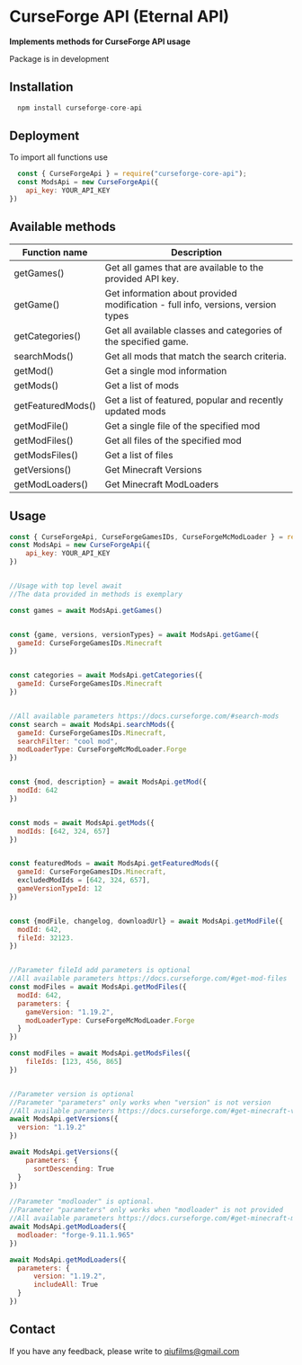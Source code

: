 
# CurseForge API (Eternal API)

**Implements methods for CurseForge API usage**

Package is in development



## Installation

```javascript
  npm install curseforge-core-api
```

## Deployment

To import all functions use
```javascript
  const { CurseForgeApi } = require("curseforge-core-api");
  const ModsApi = new CurseForgeApi({
    api_key: YOUR_API_KEY
})
```

## Available methods

| Function name             | Description                                                                |
| ----------------- | ------------------------------------------------------------------ |
| getGames() | Get all games that are available to the provided API key. |
| getGame()  | Get information about provided modification - full info, versions, version types |
| getCategories() | Get all available classes and categories of the specified game. |
| searchMods() | Get all mods that match the search criteria. |
| getMod() | Get a single mod information |
| getMods() | Get a list of mods |
| getFeaturedMods() | Get a list of featured, popular and recently updated mods |
| getModFile() | Get a single file of the specified mod |
| getModFiles() | Get all files of the specified mod |
| getModsFiles() | Get a list of files |
| getVersions() | Get Minecraft Versions |
| getModLoaders() | Get Minecraft ModLoaders |




## Usage

```javascript
const { CurseForgeApi, CurseForgeGamesIDs, CurseForgeMcModLoader } = require("curseforge-core-api");
const ModsApi = new CurseForgeApi({
    api_key: YOUR_API_KEY
})


//Usage with top level await
//The data provided in methods is exemplary

const games = await ModsApi.getGames()


const {game, versions, versionTypes} = await ModsApi.getGame({
  gameId: CurseForgeGamesIDs.Minecraft
})


const categories = await ModsApi.getCategories({
  gameId: CurseForgeGamesIDs.Minecraft
})


//All available parameters https://docs.curseforge.com/#search-mods
const search = await ModsApi.searchMods({
  gameId: CurseForgeGamesIDs.Minecraft,
  searchFilter: "cool mod",
  modLoaderType: CurseForgeMcModLoader.Forge
})


const {mod, description} = await ModsApi.getMod({
  modId: 642
})


const mods = await ModsApi.getMods({
  modIds: [642, 324, 657]
})


const featuredMods = await ModsApi.getFeaturedMods({
  gameId: CurseForgeGamesIDs.Minecraft,
  excludedModIds = [642, 324, 657],
  gameVersionTypeId: 12
})


const {modFile, changelog, downloadUrl} = await ModsApi.getModFile({
  modId: 642,
  fileId: 32123.
})


//Parameter fileId add parameters is optional
//All available parameters https://docs.curseforge.com/#get-mod-files
const modFiles = await ModsApi.getModFiles({
  modId: 642,
  parameters: {
    gameVersion: "1.19.2",
    modLoaderType: CurseForgeMcModLoader.Forge
  }
})

const modFiles = await ModsApi.getModsFiles({
    fileIds: [123, 456, 865]
})


//Parameter version is optional
//Parameter "parameters" only works when "version" is not version
//All available parameters https://docs.curseforge.com/#get-minecraft-versions
await ModsApi.getVersions({
  version: "1.19.2"
})

await ModsApi.getVersions({
    parameters: {
      sortDescending: True
  }
})

//Parameter "modloader" is optional.
//Parameter "parameters" only works when "modloader" is not provided
//All available parameters https://docs.curseforge.com/#get-minecraft-modloaders
await ModsApi.getModLoaders({
  modloader: "forge-9.11.1.965"
})

await ModsApi.getModLoaders({
  parameters: {
      version: "1.19.2",
      includeAll: True
  }
})
```
## Contact

If you have any feedback, please write to qiufilms@gmail.com

